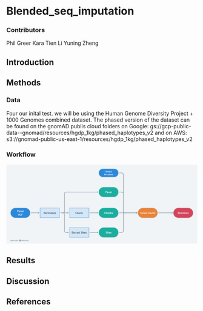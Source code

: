# Blended_seq_imputation
### Contributors
Phil Greer
Kara 
Tien Li
Yuning Zheng

## Introduction


## Methods

### Data
Four our inital test. we will be using the Human Genome Diversity Project + 1000 Genomes combined dataset. The phased version of the dataset can be 
found on the gnomAD publis cloud folders on Google: gs://gcp-public-data--gnomad/resources/hgdp_1kg/phased_haplotypes_v2 and on AWS: 
s3://gnomad-public-us-east-1/resources/hgdp_1kg/phased_haplotypes_v2

### Workflow
![flowchart](figures/flowchart.png)
## Results

## Discussion

## References

